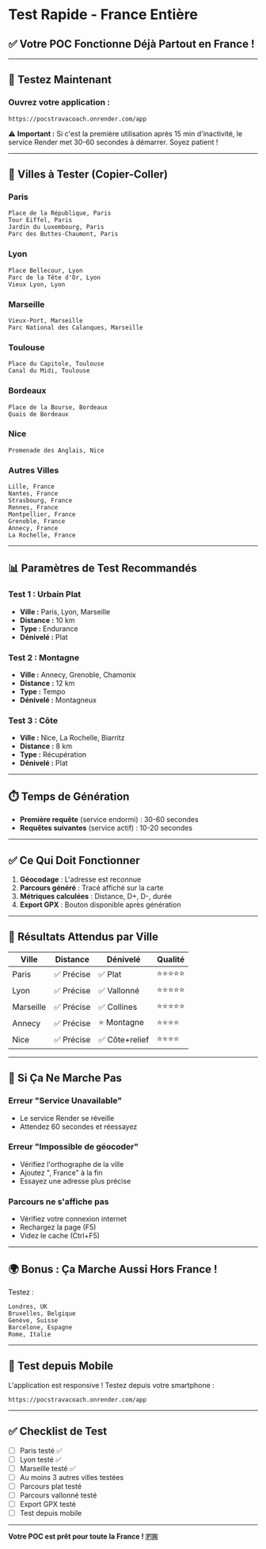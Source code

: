 # Test Rapide - France Entière

## ✅ Votre POC Fonctionne Déjà Partout en France !

---

## 🚀 Testez Maintenant

### Ouvrez votre application :
```
https://pocstravacoach.onrender.com/app
```

⚠️ **Important :** Si c'est la première utilisation après 15 min d'inactivité, le service Render met 30-60 secondes à démarrer. Soyez patient !

---

## 🧪 Villes à Tester (Copier-Coller)

### Paris
```
Place de la République, Paris
Tour Eiffel, Paris
Jardin du Luxembourg, Paris
Parc des Buttes-Chaumont, Paris
```

### Lyon
```
Place Bellecour, Lyon
Parc de la Tête d'Or, Lyon
Vieux Lyon, Lyon
```

### Marseille
```
Vieux-Port, Marseille
Parc National des Calanques, Marseille
```

### Toulouse
```
Place du Capitole, Toulouse
Canal du Midi, Toulouse
```

### Bordeaux
```
Place de la Bourse, Bordeaux
Quais de Bordeaux
```

### Nice
```
Promenade des Anglais, Nice
```

### Autres Villes
```
Lille, France
Nantes, France
Strasbourg, France
Rennes, France
Montpellier, France
Grenoble, France
Annecy, France
La Rochelle, France
```

---

## 📊 Paramètres de Test Recommandés

### Test 1 : Urbain Plat
- **Ville :** Paris, Lyon, Marseille
- **Distance :** 10 km
- **Type :** Endurance
- **Dénivelé :** Plat

### Test 2 : Montagne
- **Ville :** Annecy, Grenoble, Chamonix
- **Distance :** 12 km
- **Type :** Tempo
- **Dénivelé :** Montagneux

### Test 3 : Côte
- **Ville :** Nice, La Rochelle, Biarritz
- **Distance :** 8 km
- **Type :** Récupération
- **Dénivelé :** Plat

---

## ⏱️ Temps de Génération

- **Première requête** (service endormi) : 30-60 secondes
- **Requêtes suivantes** (service actif) : 10-20 secondes

---

## ✅ Ce Qui Doit Fonctionner

1. **Géocodage** : L'adresse est reconnue
2. **Parcours généré** : Tracé affiché sur la carte
3. **Métriques calculées** : Distance, D+, D-, durée
4. **Export GPX** : Bouton disponible après génération

---

## 🎯 Résultats Attendus par Ville

| Ville | Distance | Dénivelé | Qualité |
|-------|----------|----------|---------|
| Paris | ✅ Précise | ✅ Plat | ⭐⭐⭐⭐⭐ |
| Lyon | ✅ Précise | ✅ Vallonné | ⭐⭐⭐⭐⭐ |
| Marseille | ✅ Précise | ✅ Collines | ⭐⭐⭐⭐⭐ |
| Annecy | ✅ Précise | ⭐ Montagne | ⭐⭐⭐⭐ |
| Nice | ✅ Précise | ✅ Côte+relief | ⭐⭐⭐⭐ |

---

## 🐛 Si Ça Ne Marche Pas

### Erreur "Service Unavailable"
- Le service Render se réveille
- Attendez 60 secondes et réessayez

### Erreur "Impossible de géocoder"
- Vérifiez l'orthographe de la ville
- Ajoutez ", France" à la fin
- Essayez une adresse plus précise

### Parcours ne s'affiche pas
- Vérifiez votre connexion internet
- Rechargez la page (F5)
- Videz le cache (Ctrl+F5)

---

## 🌍 Bonus : Ça Marche Aussi Hors France !

Testez :
```
Londres, UK
Bruxelles, Belgique
Genève, Suisse
Barcelone, Espagne
Rome, Italie
```

---

## 📱 Test depuis Mobile

L'application est responsive ! Testez depuis votre smartphone :
```
https://pocstravacoach.onrender.com/app
```

---

## ✅ Checklist de Test

- [ ] Paris testé ✅
- [ ] Lyon testé ✅
- [ ] Marseille testé ✅
- [ ] Au moins 3 autres villes testées
- [ ] Parcours plat testé
- [ ] Parcours vallonné testé
- [ ] Export GPX testé
- [ ] Test depuis mobile

---

**Votre POC est prêt pour toute la France ! 🇫🇷**
